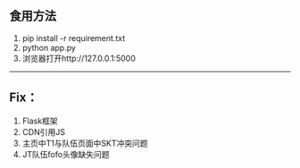 ## 食用方法
1. pip install -r requirement.txt
2. python app.py
3. 浏览器打开http://127.0.0.1:5000
-------
## Fix：
1. Flask框架
2. CDN引用JS
3. 主页中T1与队伍页面中SKT冲突问题
4. JT队伍fofo头像缺失问题